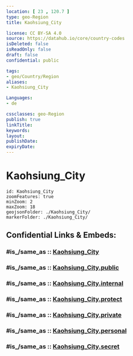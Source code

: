 ```yaml
---
location: [ 23 , 120.7 ] 
type: geo-Region
title: Kaohsiung_City

license: CC BY-SA 4.0
source: https://datahub.io/core/country-codes
isDeleted: false
isReadOnly: false
draft: false
confidential: public

tags:
- geo/Country/Region
aliases:
- Kaohsiung_City

Languages:
- de

cssclasses: geo-Region
publish: true
linkTitle: 
keywords: 
layout: 
publishDate: 
expiryDate: 
---
```


# Kaohsiung_City

```leaflet
id: Kaohsiung_City
zoomFeatures: true 
minZoom: 2 
maxZoom: 18
geojsonFolder: ./Kaohsiung_City/
markerFolder: ./Kaohsiung_City/
```


## Confidential Links & Embeds: 

### #is_/same_as :: [Kaohsiung_City](/_Standards/Earth/Continent/Asia/Asia~East/Taiwan/Provinces~Taiwan/Kaohsiung/counties~Kaohsiung/Kaohsiung_City.md) 

### #is_/same_as :: [Kaohsiung_City.public](/_public/Earth/Continent/Asia/Asia~East/Taiwan/Provinces~Taiwan/Kaohsiung/counties~Kaohsiung/Kaohsiung_City.public.md) 

### #is_/same_as :: [Kaohsiung_City.internal](/_internal/Earth/Continent/Asia/Asia~East/Taiwan/Provinces~Taiwan/Kaohsiung/counties~Kaohsiung/Kaohsiung_City.internal.md) 

### #is_/same_as :: [Kaohsiung_City.protect](/_protect/Earth/Continent/Asia/Asia~East/Taiwan/Provinces~Taiwan/Kaohsiung/counties~Kaohsiung/Kaohsiung_City.protect.md) 

### #is_/same_as :: [Kaohsiung_City.private](/_private/Earth/Continent/Asia/Asia~East/Taiwan/Provinces~Taiwan/Kaohsiung/counties~Kaohsiung/Kaohsiung_City.private.md) 

### #is_/same_as :: [Kaohsiung_City.personal](/_personal/Earth/Continent/Asia/Asia~East/Taiwan/Provinces~Taiwan/Kaohsiung/counties~Kaohsiung/Kaohsiung_City.personal.md) 

### #is_/same_as :: [Kaohsiung_City.secret](/_secret/Earth/Continent/Asia/Asia~East/Taiwan/Provinces~Taiwan/Kaohsiung/counties~Kaohsiung/Kaohsiung_City.secret.md)

